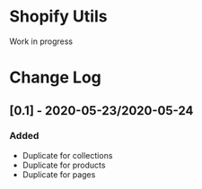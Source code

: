 # Shopify Utils

Work in progress

# Change Log

## [0.1] - 2020-05-23/2020-05-24
 
### Added
 
- Duplicate for collections
- Duplicate for products
- Duplicate for pages